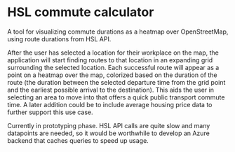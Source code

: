 # HSL commute calculator

A tool for visualizing commute durations as a heatmap over OpenStreetMap, using route durations from HSL API.

After the user has selected a location for their workplace on the map, the application will start finding routes to that location in an expanding grid surrounding the selected location. Each successful route will appear as a point on a heatmap over the map, colorized based on the duration of the route (the duration between the selected departure time from the grid point and the earliest possible arrival to the destination). This aids the user in selecting an area to move into that offers a quick public transport commute time. A later addition could be to include average housing price data to further support this use case.

Currently in prototyping phase. HSL API calls are quite slow and many datapoints are needed, so it would be worthwhile to develop an Azure backend that caches queries to speed up usage.
